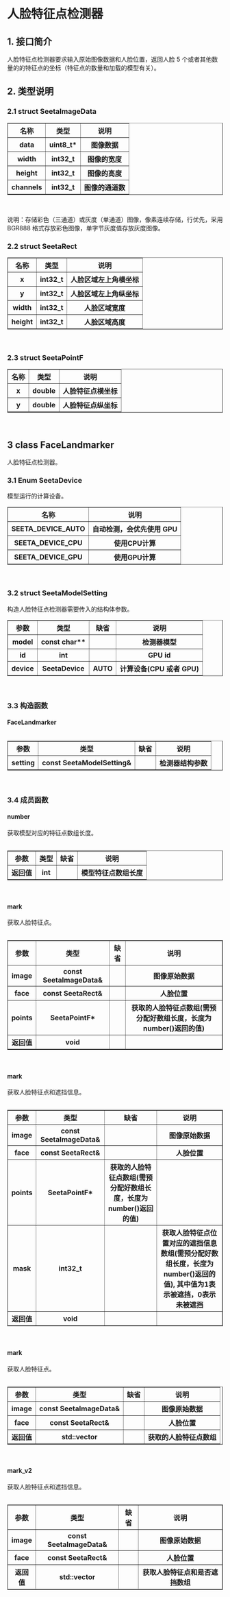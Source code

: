 # 人脸特征点检测器

## **1. 接口简介** <br>

人脸特征点检测器要求输入原始图像数据和人脸位置，返回人脸 5 个或者其他数量的的特征点的坐标（特征点的数量和加载的模型有关）。<br>

## **2. 类型说明**<br>

### **2.1 struct SeetaImageData**<br>

<table border="1">
        <tr>
            <th>名称</th>
            <th>类型</th>
            <th>说明</th>
        </tr>
         <tr>
            <th>data</th>
            <th>uint8_t*</th>
            <th>图像数据</th>
        </tr>
         <tr>
            <th>width</th>
            <th>int32_t</th>
            <th>图像的宽度</th>
        </tr>
       <tr>
            <th>height</th>
            <th>int32_t</th>
            <th>图像的高度</th>
        </tr>
        <tr>
            <th>channels</th>
            <th>int32_t</th>
            <th>图像的通道数</th>
        </tr>
</table>
<br>

说明：存储彩色（三通道）或灰度（单通道）图像，像素连续存储，行优先，采用 BGR888 格式存放彩色图像，单字节灰度值存放灰度图像。<br>

### **2.2 struct SeetaRect**<br>

<table border="1">
        <tr>
            <th>名称</th>
            <th>类型</th>
            <th>说明</th>
        </tr>
        <tr>
            <th>x</th>
            <th>int32_t</th>
            <th>人脸区域左上角横坐标</th>
        </tr>
        <tr>
            <th>y</th>
            <th>int32_t</th>
            <th>人脸区域左上角纵坐标</th>
        </tr>
        <tr>
            <th>width</th>
            <th>int32_t</th>
            <th>人脸区域宽度</th>
        </tr>
        <tr>
            <th>height</th>
            <th>int32_t</th>
            <th>人脸区域高度</th>
        </tr>
</table>
<br>

### **2.3 struct SeetaPointF**<br>


<table border="1">
    <tr>
        <th>名称</th>
        <th>类型</th>
        <th>说明</th>
    </tr>
    <tr>
        <th> x</th>
        <th> double</th>
        <th>人脸特征点横坐标 </th>
    </tr>
    <tr>
        <th> y</th>
        <th> double</th>
        <th> 人脸特征点纵坐标</th>
    </tr>
</table>
<br>


## 3 class FaceLandmarker

人脸特征点检测器。<br>

### 3.1 Enum SeetaDevice

模型运行的计算设备。<br>

<table border="1">
    <tr>
        <th>名称</th>
        <th>说明</th>
    </tr>
    <tr>
        <th>SEETA_DEVICE_AUTO </th>
        <th>自动检测，会优先使用 GPU </th>
    </tr>
    <tr>
        <th> SEETA_DEVICE_CPU</th>
        <th> 使用CPU计算</th>
    </tr>
    <tr>
        <th>SEETA_DEVICE_GPU </th>
        <th>使用GPU计算 </th>
    </tr>
</table>
<br>

### 3.2 struct SeetaModelSetting

构造人脸特征点检测器需要传入的结构体参数。<br>

<table border="1">
    <tr>
        <th>参数</th>
        <th>类型</th>
        <th>缺省</th>
        <th>说明</th>
    </tr>
    <tr>
        <th> model</th>
        <th> const char**</th>
        <th> </th>
        <th> 检测器模型</th>
    </tr>
    <tr>
        <th> id</th>
        <th> int</th>
        <th> </th>
        <th>  GPU id</th>
    </tr>
    <tr>
        <th> device</th>
        <th> SeetaDevice</th>
        <th> AUTO</th>
        <th> 计算设备(CPU 或者 GPU)</th>
    </tr>
<table>
<br>

### 3.3 构造函数

#### FaceLandmarker


<table border="1">
    <tr>
        <th>参数</th>
        <th>类型</th>
        <th>缺省</th>
        <th>说明</th>
    </tr>
    <tr>
        <th> setting</th>
        <th> const SeetaModelSetting&</th>
        <th> </th>
        <th> 检测器结构参数</th>
    </tr>
<table>
<br>

### 3.4 成员函数

#### number

获取模型对应的特征点数组长度。<br>


<table border="1">
    <tr>
        <th>参数</th>
        <th>类型</th>
        <th>缺省</th>
        <th>说明</th>
    </tr>
    <tr>
        <th> 返回值</th>
        <th> int</th>
        <th> </th>
        <th> 模型特征点数组长度</th>
    </tr>
<table>
<br>

#### mark

获取人脸特征点。<br>


<table border="1">
    <tr>
        <th>参数</th>
        <th>类型</th>
        <th>缺省</th>
        <th>说明</th>
    </tr>
    <tr>
        <th> image</th>
        <th> const SeetaImageData&</th>
        <th> </th>
        <th> 图像原始数据</th>
    </tr>
    <tr>
        <th> face</th>
        <th> const SeetaRect&</th>
        <th> </th>
        <th>  人脸位置</th>
    </tr>
    <tr>
        <th> points</th>
        <th> SeetaPointF*</th>
        <th> </th>
        <th> 获取的人脸特征点数组(需预分配好数组长度，长度为number()返回的值)</th>
    </tr>
    <tr>
        <th> 返回值</th>
        <th> void</th>
        <th> </th>
        <th> </th>
    </tr>
<table>
<br>

#### mark

获取人脸特征点和遮挡信息。<br>


<table border="1">
    <tr>
        <th>参数</th>
        <th>类型</th>
        <th>缺省</th>
        <th>说明</th>
    </tr>
    <tr>
        <th> image</th>
        <th> const SeetaImageData&</th>
        <th> </th>
        <th> 图像原始数据</th>
    </tr>
    <tr>
        <th> face</th>
        <th> const SeetaRect&</th>
        <th> </th>
        <th>  人脸位置</th>
    </tr>
    <tr>
        <th> points</th>
        <th> SeetaPointF*</th>
        <th> 获取的人脸特征点数组(需预分配好数组长度，长度为number()返回的值)</th>
        <th> </th>
    </tr>
    <tr>
        <th>mask </th>
        <th> int32_t</th>
        <th> </th>
        <th> 获取人脸特征点位置对应的遮挡信息数组(需预分配好数组长度，长度为number()返回的值), 其中值为1表示被遮挡，0表示未被遮挡</th>
    </tr>
    <tr>
        <th> 返回值</th>
        <th> void</th>
        <th> </th>
        <th> </th>
    </tr>
<table>
<br>

#### mark

获取人脸特征点。<br>

<table border="1">
    <tr>
        <th>参数</th>
        <th>类型</th>
        <th>缺省</th>
        <th>说明</th>
    </tr>
    <tr>
        <th> image</th>
        <th> const SeetaImageData&</th>
        <th> </th>
        <th> 图像原始数据</th>
    </tr>
    <tr>
        <th> face</th>
        <th> const SeetaRect&</th>
        <th> </th>
        <th>  人脸位置</th>
    </tr>
    <tr>
        <th> 返回值</th>
        <th> std::vector<SeetaPointF> </th>
        <th> </th>
        <th> 获取的人脸特征点数组</th>
    </tr>
<table>
<br>

#### mark_v2

获取人脸特征点和遮挡信息。<br>

<table border="1">
    <tr>
        <th>参数</th>
        <th>类型</th>
        <th>缺省</th>
        <th>说明</th>
    </tr>
    <tr>
        <th> image</th>
        <th> const SeetaImageData&</th>
        <th> </th>
        <th> 图像原始数据</th>
    </tr>
    <tr>
        <th> face</th>
        <th> const SeetaRect&</th>
        <th> </th>
        <th>  人脸位置</th>
    </tr>
    <tr>
        <th> 返回值</th>
        <th> std::vector<PointWithMask> </th>
        <th> </th>
        <th> 获取人脸特征点和是否遮挡数组</th>
    </tr>
<table>
<br>